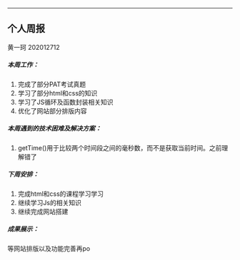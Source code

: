 

---

## 个人周报

黄一珂 202012712



##### 本周工作：

1. 完成了部分PAT考试真题
2. 学习了部分html和css的知识
3. 学习了JS循环及函数封装相关知识
4. 优化了网站部分排版内容



##### 本周遇到的技术困难及解决方案：

1. getTime()用于比较两个时间段之间的毫秒数，而不是获取当前时间。之前理解错了

##### 下周安排：

1. 完成html和css的课程学习学习
2. 继续学习Js的相关知识
3. 继续完成网站搭建

##### 成果展示：
等网站排版以及功能完善再po

